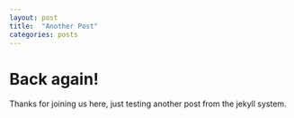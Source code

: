 ```yaml
---
layout: post
title:  "Another Post"
categories: posts
---
```


Back again!
============

Thanks for joining us here, just testing another post from the jekyll system.
